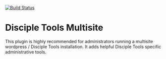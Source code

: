 [![Build Status](https://travis-ci.com/DiscipleTools/disciple-tools-multisite-template.svg?branch=master)](https://travis-ci.com/DiscipleTools/disciple-tools-multisite)

# Disciple Tools Multisite
This plugin is highly recommended for administrators running a multisite wordpress / Disciple Tools installation. It adds
helpful Disciple Tools specific administrative tools.
